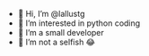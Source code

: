 - 👋 Hi, I’m @lallustg
- 👀 I’m interested in python coding
- 🌱 I’m a small developer
- 💞️ I’m not a selfish 😂

